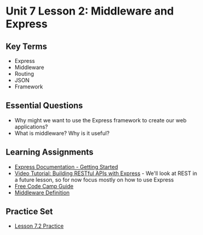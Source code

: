 # Unit 7 Lesson 2: Middleware and Express

## Key Terms
+ Express
+ Middleware
+ Routing
+ JSON
+ Framework

## Essential Questions

+ Why might we want to use the Express framework to create our web applications?
+ What is middleware? Why is it useful?

## Learning Assignments
+ [Express Documentation - Getting Started](https://expressjs.com/en/starter/installing.html)
+ [Video Tutorial: Building RESTful APIs with Express](https://www.youtube.com/watch?v=pKd0Rpw7O48) - We'll look at REST in a future lesson, so for now focus mostly on how to use Express
+ [Free Code Camp Guide](https://guide.freecodecamp.org/nodejs/express/)
+ [Middleware Definition](https://developer.mozilla.org/en-US/docs/Glossary/Middleware)

## Practice Set
+ [Lesson 7.2 Practice](https://github.com/The-Marcy-Lab-School/se-unit-7/tree/master/lesson-2-intro_to_express/practice)
